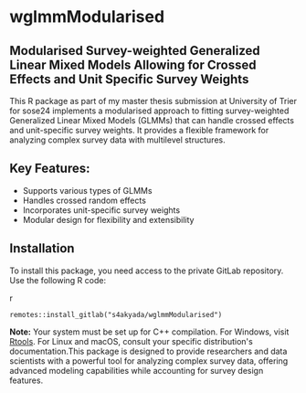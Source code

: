 
# wglmmModularised

## Modularised Survey-weighted Generalized Linear Mixed Models Allowing for Crossed Effects and Unit Specific Survey Weights

This R package as part of my master thesis submission at University of Trier for sose24 implements a modularised approach to fitting survey-weighted Generalized Linear Mixed Models (GLMMs) that can handle crossed effects and unit-specific survey weights. It provides a flexible framework for analyzing complex survey data with multilevel structures.

## Key Features:

-   Supports various types of GLMMs
-   Handles crossed random effects
-   Incorporates unit-specific survey weights
-   Modular design for flexibility and extensibility

## Installation

To install this package, you need access to the private GitLab repository. Use the following R code:

r

`remotes::install_gitlab("s4akyada/wglmmModularised")` 

**Note:** Your system must be set up for C++ compilation. For Windows, visit [Rtools](https://cran.r-project.org/bin/windows/Rtools/). For Linux and macOS, consult your specific distribution's documentation.This package is designed to provide researchers and data scientists with a powerful tool for analyzing complex survey data, offering advanced modeling capabilities while accounting for survey design features.
